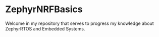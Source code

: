 # ZephyrNRFBasics
Welcome in my repository that serves to progress my knowledge about ZephyrRTOS and Embedded Systems. 
